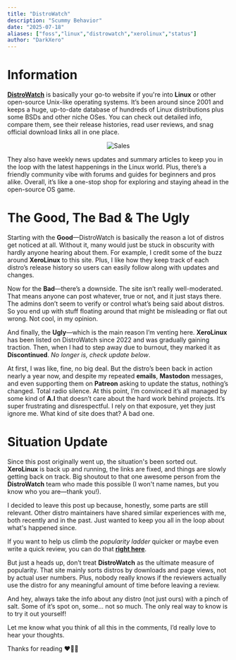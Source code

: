 ```yaml
---
title: "DistroWatch"
description: "Scummy Behavior"
date: "2025-07-18"
aliases: ["foss","linux","distrowatch","xerolinux","status"]
author: "DarkXero"
---
```


# Information

[**DistroWatch**](https://distrowatch.com/) is basically your go-to website if you're into **Linux** or other open-source Unix-like operating systems. It’s been around since 2001 and keeps a huge, up-to-date database of hundreds of Linux distributions plus some BSDs and other niche OSes. You can check out detailed info, compare them, see their release histories, read user reviews, and snag official download links all in one place. 

<div style="text-align: center;">

![Sales](https://i.imgur.com/o6WRNpx.png)

</div>

They also have weekly news updates and summary articles to keep you in the loop with the latest happenings in the Linux world. Plus, there’s a friendly community vibe with forums and guides for beginners and pros alike. Overall, it’s like a one-stop shop for exploring and staying ahead in the open-source OS game.

# The Good, The Bad & The Ugly

Starting with the **Good**—DistroWatch is basically the reason a lot of distros get noticed at all. Without it, many would just be stuck in obscurity with hardly anyone hearing about them. For example, I credit some of the buzz around **XeroLinux** to this site. Plus, I like how they keep track of each distro’s release history so users can easily follow along with updates and changes.

Now for the **Bad**—there’s a downside. The site isn’t really well-moderated. That means anyone can post whatever, true or not, and it just stays there. The admins don’t seem to verify or control what’s being said about distros. So you end up with stuff floating around that might be misleading or flat out wrong. Not cool, in my opinion.

And finally, the **Ugly**—which is the main reason I’m venting here. **XeroLinux** has been listed on DistroWatch since 2022 and was gradually gaining traction. Then, when I had to step away due to burnout, they marked it as **Discontinued**. *No longer is, check update below*.

At first, I was like, fine, no big deal. But the distro’s been back in action nearly a year now, and despite my repeated **emails**, **Mastodon** messages, and even supporting them on **Patreon** asking to update the status, nothing’s changed. Total radio silence. At this point, I’m convinced it’s all managed by some kind of **A.I** that doesn’t care about the hard work behind projects. It’s super frustrating and disrespectful. I rely on that exposure, yet they just ignore me. What kind of site does that? A bad one.

# Situation Update

Since this post originally went up, the situation's been sorted out. **XeroLinux** is back up and running, the links are fixed, and things are slowly getting back on track. Big shoutout to that one awesome person from the **DistroWatch** team who made this possible (I won't name names, but you know who you are—thank you!).

I decided to leave this post up because, honestly, some parts are still relevant. Other distro maintainers have shared similar experiences with me, both recently and in the past. Just wanted to keep you all in the loop about what's happened since.

If you want to help us climb the *popularity ladder* quicker or maybe even write a quick review, you can do that [**right here**](https://distrowatch.com/table.php?distribution=xero).

But just a heads up, don’t treat **DistroWatch** as the ultimate measure of popularity. That site mainly sorts distros by downloads and page views, not by actual user numbers. Plus, nobody really knows if the reviewers actually use the distro for any meaningful amount of time before leaving a review.

And hey, always take the info about any distro (not just ours) with a pinch of salt. Some of it’s spot on, some... not so much. The only real way to know is to try it out yourself!

Let me know what you think of all this in the comments, I’d really love to hear your thoughts.

Thanks for reading ❤️‍🔥🙏
